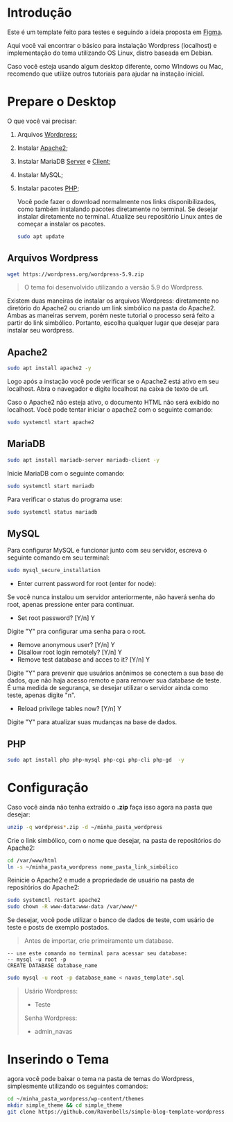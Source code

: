 # Introdução

Este é um template feito para testes e seguindo a ideia proposta em [Figma](https://www.figma.com/file/8yPNAVRLSa5eE1gclfelA2/Blog---Teste-Navas?node-id=0%3A1).

Aqui você vai encontrar o básico para instalação Wordpress (localhost) e implementação do tema utilizando OS Linux, distro baseada em Debian.

Caso você esteja usando algum desktop diferente, como WIndows ou Mac, recomendo que utilize outros tutoriais para ajudar na instação inicial.

# Prepare o Desktop

O que você vai precisar:

1. Arquivos [Wordpress](https://wordpress.org/download/releases/);

2. Instalar [Apache2](https://archive.apache.org/dist/httpd/binaries/);

3. Instalar MariaDB [Server](https://mariadb.org/mariadb/all-releases/) e [Client](https://mariadb.com/kb/en/mariadb-connector-j-11-release-notes/);

4. Instalar MySQL;

5. Instalar pacotes [PHP](https://github.com/php/php-src);

   Você pode fazer o download normalmente nos links disponibilizados, como também instalando pacotes diretamente no terminal. Se desejar instalar diretamente no terminal. Atualize seu repositório Linux antes de começar a instalar os pacotes.

   ```bash
   sudo apt update
   ```

   

## Arquivos Wordpress

```bash
wget https://wordpress.org/wordpress-5.9.zip
```

> O tema foi desenvolvido utilizando a versão 5.9 do Wordpress.

Existem duas maneiras de instalar os arquivos Wordpress: diretamente no diretório do Apache2 ou criando um link simbólico na pasta do Apache2. Ambas as maneiras servem, porém neste tutorial o processo será feito a partir do link simbólico. Portanto, escolha qualquer lugar que desejar para instalar seu wordpress.

## Apache2

```bash
sudo apt install apache2 -y
```

Logo após a instação você pode verificar se o Apache2 está ativo em seu localhost. Abra o navegador e digite localhost na caixa de texto de url.

Caso o Apache2 não esteja ativo, o documento HTML não será exibido no localhost. Você pode tentar iniciar o apache2 com o seguinte comando:

```bash
sudo systemctl start apache2
```



## MariaDB

```bash
sudo apt install mariadb-server mariadb-client -y
```

Inicie MariaDB com o seguinte comando:

```bash
sudo systemctl start mariadb
```

Para verificar o status do programa use:

```bash
sudo systemctl status mariadb
```



## MySQL

Para configurar MySQL e funcionar junto com seu servidor, escreva o seguinte comando em seu terminal:

```bash
sudo mysql_secure_installation
```

- Enter current password for root (enter for node): 

Se você nunca instalou um servidor anteriormente, não haverá senha do root, apenas pressione enter para continuar.

- Set root password? [Y/n] Y

Digite "Y" pra configurar uma senha para o root.

- Remove anonymous user? [Y/n] Y
- Disallow root login remotely? [Y/n] Y
- Remove test database and acces to it? [Y/n] Y

Digite "Y" para prevenir que usuários anônimos se conectem a sua base de dados, que não haja acesso remoto e para remover sua database de teste. É uma medida de segurança, se desejar utilizar o servidor ainda como teste, apenas digite "n".

- Reload privilege tables now? [Y/n] Y

Digite "Y" para atualizar suas mudanças na base de dados.

## PHP

```bash
sudo apt install php php-mysql php-cgi php-cli php-gd  -y
```

# Configuração

Caso você ainda não tenha extraído o **.zip**  faça isso agora na pasta que desejar:

```bash
unzip -q wordpress*.zip -d ~/minha_pasta_wordpress
```

Crie o link simbólico, com o nome que desejar, na pasta de repositórios do Apache2:

```bash
cd /var/www/html
ln -s ~/minha_pasta_wordpress nome_pasta_link_simbólico
```

Reinicie o Apache2 e mude a propriedade de usuário na pasta de repositórios do Apache2:

```bash
sudo systemctl restart apache2
sudo chown -R www-data:www-data /var/www/*
```

Se desejar, você pode utilizar o banco de dados de teste, com usário de teste e posts de exemplo postados.

> Antes de importar, crie primeiramente um database.

```mysql
-- use este comando no terminal para acessar seu database:
-- mysql -u root -p
CREATE DATABASE database_name
```

```bash
sudo mysql -u root -p database_name < navas_template*.sql
```

> Usário Wordpress:
>
> - Teste
>
> Senha Wordpress:
>
> - admin_navas

# Inserindo o Tema

agora você pode baixar o tema na pasta de temas do Wordpress, simplesmente utilizando os seguintes comandos:

```bash
cd ~/minha_pasta_wordpress/wp-content/themes
mkdir simple_theme && cd simple_theme
git clone https://github.com/Ravenbells/simple-blog-template-wordpress.git
```

